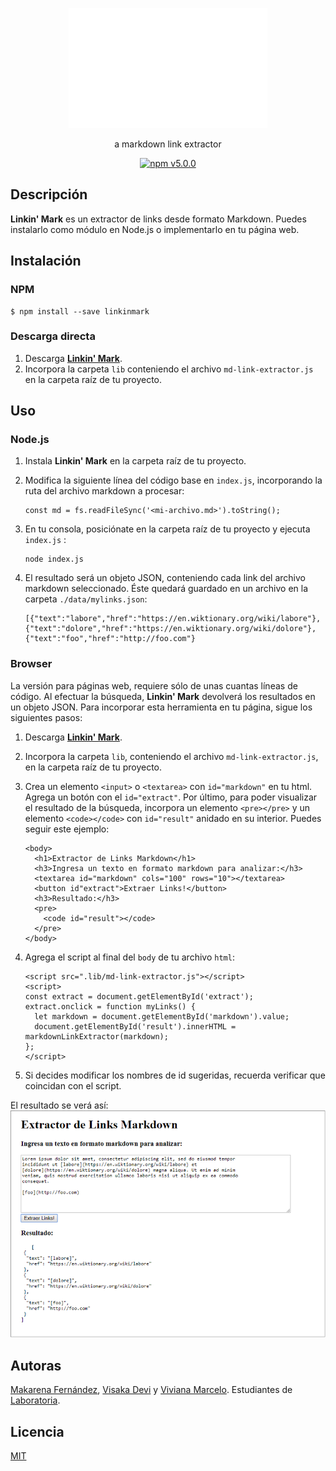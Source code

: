 <p align="center">
	<img src="./img/logo.gif">
	</img>
</p>
<p align="center">
	a markdown link extractor
</p>
<p align="center">
	<a href="https://badge.fury.io/js/sweetalert"><img src="https://badge.fury.io/js/sweetalert.svg" alt="npm v5.0.0" height="18"></a>
</p>

## Descripción
**Linkin' Mark** es un extractor de links desde formato Markdown. Puedes instalarlo como módulo en Node.js o implementarlo en tu página web.

## Instalación
### NPM
    $ npm install --save linkinmark
### Descarga directa
1. Descarga [**Linkin' Mark**](http:missmakita.github.io/md-links-extractor).
2. Incorpora la carpeta `lib` conteniendo el archivo `md-link-extractor.js` en  la carpeta raíz de tu proyecto.

## Uso
### Node.js
1. Instala **Linkin' Mark** en la carpeta raíz de tu proyecto.
2. Modifica la siguiente línea del código base en `index.js`, incorporando la ruta del archivo markdown a procesar:

	```
	const md = fs.readFileSync('<mi-archivo.md>').toString();
	```

3. En tu consola, posiciónate en la carpeta raíz de tu proyecto y ejecuta `index.js` :

	```
	node index.js
	```

4. El resultado será un objeto JSON, conteniendo cada link del archivo markdown seleccionado. Éste quedará guardado en un archivo en la carpeta `./data/mylinks.json`:

	````
	[{"text":"labore","href":"https://en.wiktionary.org/wiki/labore"},{"text":"dolore","href":"https://en.wiktionary.org/wiki/dolore"},{"text":"foo","href":"http://foo.com"}
	````

### Browser
La versión para páginas web, requiere sólo de unas cuantas líneas de código. Al efectuar la búsqueda, **Linkin' Mark** devolverá los resultados en un objeto JSON. Para incorporar esta herramienta en tu página, sigue los siguientes pasos:
1. Descarga [**Linkin' Mark**](http:missmakita.github.io/md-links-extractor).
2. Incorpora la carpeta `lib`, conteniendo el archivo `md-link-extractor.js`, en la carpeta raíz de tu proyecto.
3. Crea un elemento `<input>` o `<textarea>` con `id="markdown"` en tu html. Agrega un botón con el `id="extract"`.
Por último, para poder visualizar el resultado de la búsqueda, incorpora un elemento `<pre></pre>` y un elemento `<code></code>` con `id="result"` anidado en su interior. Puedes seguir este ejemplo:

	```
	<body>
	  <h1>Extractor de Links Markdown</h1>
	  <h3>Ingresa un texto en formato markdown para analizar:</h3>
	  <textarea id="markdown" cols="100" rows="10"></textarea>
	  <button id"extract">Extraer Links!</button>
	  <h3>Resultado:</h3>
	  <pre>
	    <code id="result"></code>
	  </pre>
	</body>
	```
4. Agrega el script al final del `body` de tu archivo `html`:

	```
	<script src=".lib/md-link-extractor.js"></script>
	<script>
    const extract = document.getElementById('extract');
    extract.onclick = function myLinks() {
      let markdown = document.getElementById('markdown').value;
      document.getElementById('result').innerHTML = markdownLinkExtractor(markdown);
    };
    </script>
	```
5. Si decides modificar los nombres de id sugeridas, recuerda verificar que coincidan con el script.

El resultado se verá así:
![Ejemplo HTML](./img/ejemplohtml.png)

## Autoras
[Makarena Fernández](https://github.com/missmakita), [Visaka Devi](https://github.com/visidevi) y [Viviana Marcelo](https://github.com/skyblue16).
Estudiantes de [Laboratoria](https://laboratoria.la).

## Licencia
[MIT](LICENSE.txt)